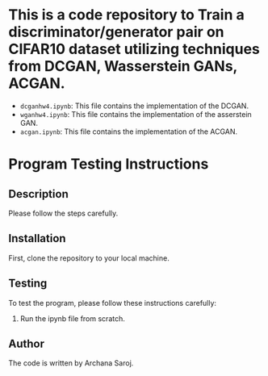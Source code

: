 
# This is a code repository to  Train a discriminator/generator pair on CIFAR10 dataset utilizing techniques from DCGAN,  Wasserstein GANs, ACGAN.


- `dcganhw4.ipynb`: This file contains the implementation of the DCGAN.
- `wganhw4.ipynb`: This file contains the implementation of the asserstein GAN.
- `acgan.ipynb`: This file contains the implementation of the ACGAN.

# Program Testing Instructions

## Description

 Please follow the steps carefully.

## Installation

First, clone the repository to your local machine.


## Testing

To test the program, please follow these instructions carefully:

1. Run the ipynb file from scratch.

## Author

The code is written by Archana Saroj.
